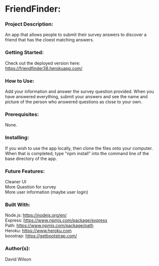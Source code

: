 # **FriendFinder:**

### **Project Description:**

An app that allows people to submit their survey answers to discover a friend that has the cloest matching answers. 

### **Getting Started:**

Check out the deployed version here: https://friendfinder38.herokuapp.com/

### **How to Use:**

Add your information and answer the survey question provided. When you have answered everything, submit your answers and see the name and picture of the person who answered questions as close to your own.

### **Prerequisites:**

None.

### **Installing:**

If you wish to use the app locally, then clone the files onto your computer. When that is completed, type "npm install" into the command line of the base directory of the app.

### **Future Features:**

Cleaner UI <br/>
More Question for survey <br/>
More user information (maybe user login)

### **Built With:**

Node.js: https://nodejs.org/en/ <br/>
Express: https://www.npmjs.com/package/express <br/>
Path: https://www.npmjs.com/package/path <br/>
Heroku: https://www.heroku.com <br/>
boostrap: https://getbootstrap.com/ <br/>

### **Author(s):**

David Wilson
